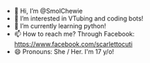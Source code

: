 - 👋 Hi, I’m @SmolChewie
- 👀 I’m interested in VTubing and coding bots!
- 🌱 I’m currently learning python!
- 📫 How to reach me? Through Facebook: https://www.facebook.com/scarlettocuti
- 😄 Pronouns: She / Her. I'm 17 y/o!

